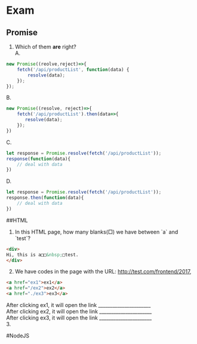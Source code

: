 # Exam
## Promise
1. Which of them **are** right?  
A. 
```javascript
new Promise((reolve,reject)=>{
    fetch('/api/productList', function(data) {
        resolve(data);
    });
});
```
B.
```javascript
new Promise((resolve, reject)=>{
    fetch('/api/productList').then(data=>{
       resolve(data); 
    });
})
```
C.
```javascript
let response = Promise.resolve(fetch('/api/productList'));
response(function(data){
    // deal with data
})
```
D.
```javascript
let response = Promise.resolve(fetch('/api/productList'));
response.then(function(data){
    // deal with data
})
```

##HTML
1. In this HTML page, how many blanks(□) we have between \`a\` and \`test\`?
```HTML
<div>
Hi, this is a□□&nbsp;□test.
</div>
```
2. We have codes in the page with the URL: http://test.com/frontend/2017,
```HTML
<a href="ex1">ex1</a>
<a href="/ex2">ex2</a>
<a href="./ex3">ex3</a>
```
After clicking ex1, it will open the link ______________________  
After clicking ex2, it will open the link ______________________  
After clicking ex3, it will open the link ______________________  
3. 

#NodeJS

